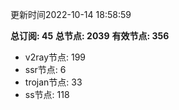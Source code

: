 更新时间2022-10-14 18:58:59

**总订阅: 45**
**总节点: 2039**
**有效节点: 356**
- v2ray节点: 199
- ssr节点: 6
- trojan节点: 33
- ss节点: 118

